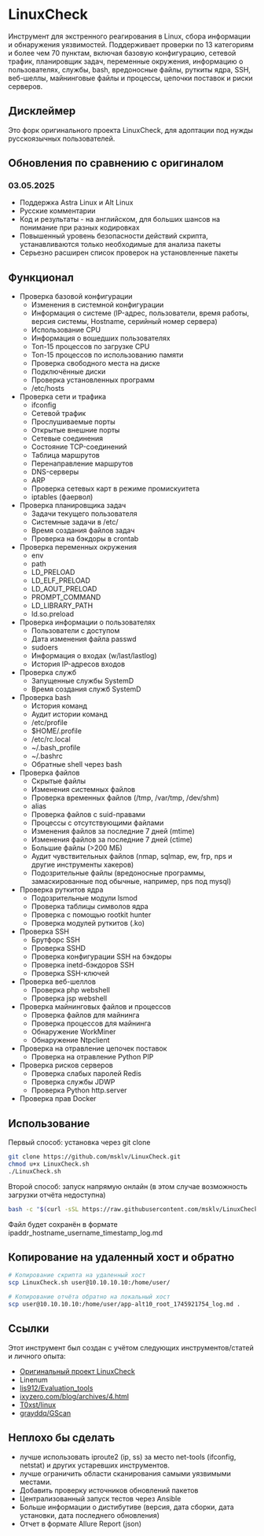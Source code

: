 # LinuxCheck

Инструмент для экстренного реагирования в Linux, сбора информации и обнаружения уязвимостей. Поддерживает проверки по 13 категориям и более чем 70 пунктам, включая базовую конфигурацию, сетевой трафик, планировщик задач, переменные окружения, информацию о пользователях, службы, bash, вредоносные файлы, руткиты ядра, SSH, веб-шеллы, майнинговые файлы и процессы, цепочки поставок и риски серверов.

## Дисклеймер

Это форк оригинального проекта LinuxCheck, для адоптации под нужды русскоязычных пользователей.

## Обновления по сравнению с оригиналом

### 03.05.2025

* Поддержка Astra Linux и Alt Linux
* Русские комментарии
* Код и результаты - на английском, для больших шансов на понимание при разных кодировках
* Повышенный уровень безопасности действий скрипта, устанавливаются только необходимые для анализа пакеты
* Серьезно расширен список проверок на установленные пакеты

## Функционал

* Проверка базовой конфигурации
  * Изменения в системной конфигурации
  * Информация о системе (IP-адрес, пользователи, время работы, версия системы, Hostname, серийный номер сервера)
  * Использование CPU
  * Информация о вошедших пользователях
  * Топ-15 процессов по загрузке CPU
  * Топ-15 процессов по использованию памяти
  * Проверка свободного места на диске
  * Подключённые диски
  * Проверка установленных программ
  * /etc/hosts
* Проверка сети и трафика
  * ifconfig
  * Сетевой трафик
  * Прослушиваемые порты
  * Открытые внешние порты
  * Сетевые соединения
  * Состояние TCP-соединений
  * Таблица маршрутов
  * Перенаправление маршрутов
  * DNS-серверы
  * ARP
  * Проверка сетевых карт в режиме промискуитета
  * iptables (фаервол)
* Проверка планировщика задач
  * Задачи текущего пользователя
  * Системные задачи в /etc/
  * Время создания файлов задач
  * Проверка на бэкдоры в crontab
* Проверка переменных окружения
  * env
  * path
  * LD_PRELOAD
  * LD_ELF_PRELOAD
  * LD_AOUT_PRELOAD
  * PROMPT_COMMAND
  * LD_LIBRARY_PATH
  * ld.so.preload
* Проверка информации о пользователях
  * Пользователи с доступом
  * Дата изменения файла passwd
  * sudoers
  * Информация о входах (w/last/lastlog)
  * История IP-адресов входов
* Проверка служб
  * Запущенные службы SystemD
  * Время создания служб SystemD
* Проверка bash
  * История команд
  * Аудит истории команд
  * /etc/profile
  * $HOME/.profile
  * /etc/rc.local
  * ~/.bash_profile
  * ~/.bashrc
  * Обратные shell через bash
* Проверка файлов
  * Скрытые файлы
  * Изменения системных файлов
  * Проверка временных файлов (/tmp, /var/tmp, /dev/shm)
  * alias
  * Проверка файлов с suid-правами
  * Процессы с отсутствующими файлами
  * Изменения файлов за последние 7 дней (mtime)
  * Изменения файлов за последние 7 дней (ctime)
  * Большие файлы (>200 МБ)
  * Аудит чувствительных файлов (nmap, sqlmap, ew, frp, nps и другие инструменты хакеров)
  * Подозрительные файлы (вредоносные программы, замаскированные под обычные, например, nps под mysql)
* Проверка руткитов ядра
  * Подозрительные модули lsmod
  * Проверка таблицы символов ядра
  * Проверка с помощью rootkit hunter
  * Проверка модулей руткитов (.ko)
* Проверка SSH
  * Брутфорс SSH
  * Проверка SSHD
  * Проверка конфигурации SSH на бэкдоры
  * Проверка inetd-бэкдоров SSH
  * Проверка SSH-ключей
* Проверка веб-шеллов
  * Проверка php webshell
  * Проверка jsp webshell
* Проверка майнинговых файлов и процессов
  * Проверка файлов для майнинга
  * Проверка процессов для майнинга
  * Обнаружение WorkMiner
  * Обнаружение Ntpclient
* Проверка на отравление цепочек поставок
  * Проверка на отравление Python PIP
* Проверка рисков серверов
  * Проверка слабых паролей Redis
  * Проверка службы JDWP
  * Проверка Python http.server
* Проверка прав Docker

## Использование

Первый способ: установка через git clone

```bash
git clone https://github.com/msklv/LinuxCheck.git
chmod u+x LinuxCheck.sh
./LinuxCheck.sh  
```

Второй способ: запуск напрямую онлайн (в этом случае возможность загрузки отчёта недоступна)

```bash
bash -c "$(curl -sSL https://raw.githubusercontent.com/msklv/LinuxCheck/master/LinuxCheck.sh)"  
```

Файл будет сохранён в формате ipaddr_hostname_username_timestamp_log.md

## Копирование на удаленный хост и обратно

```bash
# Копирование скрипта на удаленный хост
scp LinuxCheck.sh user@10.10.10.10:/home/user/

# Копирование отчёта обратно на локальный хост
scp user@10.10.10.10:/home/user/app-alt10_root_1745921754_log.md .
```

## Ссылки

Этот инструмент был создан с учётом следующих инструментов/статей и личного опыта:

* [Оригинальный проект LinuxCheck](https://github.com/al0ne/LinuxCheck)
* Linenum
* [lis912/Evaluation_tools](https://github.com/lis912/Evaluation_tools)
* [ixyzero.com/blog/archives/4.html](https://ixyzero.com/blog/archives/4.html)
* [T0xst/linux](https://github.com/T0xst/linux)
* [grayddq/GScan](https://github.com/grayddq/GScan)

## Неплохо бы сделать

* лучше использовать iproute2 (ip, ss) за место net-tools (ifconfig, netstat) и других устаревших инструментов.
* лучше ограничить области сканирования самыми уязвимыми местами.
* Добавить проверку источников обновлений пакетов
* Централизованный запуск тестов через Ansible
* Больше информации о дистибутиве (версия, дата сборки, дата установки, дата последнего обновления)
* Отчет в формате Allure Report (json)
